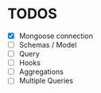 # TODOS
+ [x] Mongoose connection
+ [ ] Schemas / Model
+ [ ] Query
+ [ ] Hooks
+ [ ] Aggregations
+ [ ] Multiple Queries
